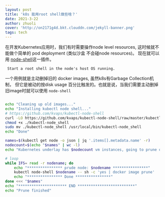 ```yaml
---
layout: post
title: 'k8s 能用root shell做些啥？'
date: 2021-3-22
author: zhuoli
cover: 'http://on2171g4d.bkt.clouddn.com/jekyll-banner.png'
tags: tech 
---
```


在开发Kubernetes应用时，我们有时需要操作node level resources, 这时候就不能做个简单的 pod deployment (类似沙盒 不会碰node resources)。 现在就可以用 [node-shell](https://github.com/kvaps/kubectl-node-shell)这一插件。

``` Start a root shell in the node's host OS running.```


一个用例就是主动删掉旧的 docker images, 虽然k8s有Garbage Collection机制， 但它是被动的按disk usage 百分比触发的。也就是说，当我们需要主动删掉旧image时就可以使用 `node-shell` 

```bash

echo "Cleaning up old images..."
echo "Installing kubectl node shell..."
# https://github.com/kvaps/kubectl-node-shell
curl -LO https://github.com/kvaps/kubectl-node-shell/raw/master/kubectl-node_shell
chmod +x ./kubectl-node_shell
sudo mv ./kubectl-node_shell /usr/local/bin/kubectl-node_shell
echo "Done"

names=$(kubectl get node -o json | jq '.items[].metadata.name' -r)
nodecount=$(echo "$names" | wc -l)
echo "Kubernetes underlay has $nodecount vm instances, going to prune docker images one by one"

# loop 
while IFS= read -r nodename; do
    echo "**************** prude node: $nodename ****************"
    kubectl node-shell $nodename -- sh -c 'yes | docker image prune'
    echo "**************** Done ****************"
done <<< "$names"
echo "********************** END **************************"
echo "Prune finished"

```